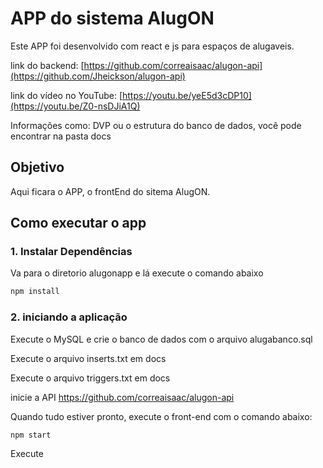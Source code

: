 # APP do sistema AlugON

Este APP foi desenvolvido com react e js para espaços de alugaveis.

link do backend: [https://github.com/correaisaac/alugon-api](https://github.com/Jheickson/alugon-api)

link do vídeo no YouTube: [https://youtu.be/yeE5d3cDP10](https://youtu.be/Z0-nsDJiA1Q)

Informações como: DVP ou o estrutura do banco de dados, você pode encontrar na pasta docs

## Objetivo

Aqui ficara o APP, o frontEnd do sitema AlugON.

## Como executar o app

### 1. Instalar Dependências
Va para o diretorio alugonapp e lá execute o comando abaixo
```bash
npm install
```

### 2. iniciando a aplicação

Execute o MySQL e crie o banco de dados com o arquivo alugabanco.sql

Execute o arquivo inserts.txt em docs

Execute o arquivo triggers.txt em docs

inicie a API https://github.com/correaisaac/alugon-api

Quando tudo estiver pronto, execute o front-end com o comando abaixo:
```bash
npm start
```
Execute 
